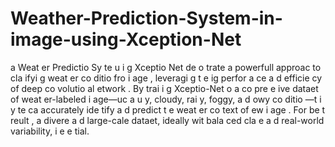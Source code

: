 # Weather-Prediction-System-in-image-using-Xception-Net
<p> a Weat er Predictio Sy te u i g Xceptio
Net  de o trate a powerfull approac to cla ifyi g
 weat er co ditio fro i age , leveragi g t e ig
 perfor a ce a d efficie cy of deep co volutio al etwork .
 By trai i g Xceptio-Net o a co pre e ive dataet of
 weat er-labeled i age—uc a u y, cloudy, rai y, foggy,
 a d owy co ditio —t i y te ca accurately ide tify
 a d predict t e weat er co text of ew i age . For be t
 reult , a divere a d large-cale dataet, ideally wit
 bala ced cla e a d real-world variability, i e e tial.</p>
